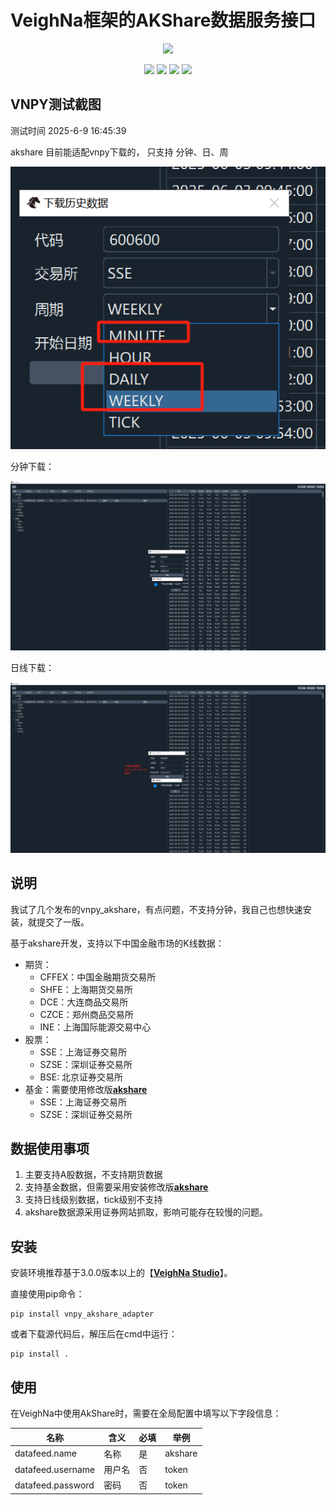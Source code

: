 # VeighNa框架的AKShare数据服务接口

<p align="center">
  <img src ="https://vnpy.oss-cn-shanghai.aliyuncs.com/vnpy-logo.png"/>
</p>

<p align="center">
    <img src ="https://img.shields.io/badge/version-3.9.2.0-blueviolet.svg"/>
    <img src ="https://img.shields.io/badge/platform-windows|linux|macos-yellow.svg"/>
    <img src ="https://img.shields.io/badge/python-3.7|3.8|3.9|3.10-blue.svg"/>
    <img src ="https://img.shields.io/github/license/vnpy/vnpy.svg?color=orange"/>
</p>

## VNPY测试截图

测试时间 2025-6-9 16:45:39

akshare 目前能适配vnpy下载的， 只支持 分钟、日、周

<p align="center">
  <img src="images/period.png" alt="日线" width="800"/>
</p>

分钟下载：

<p align="center">
  <img src="images/minute.png" alt="日线" width="800"/>
</p>

日线下载：

<p align="center">
  <img src="images/daily.png" alt="日线" width="800"/>
</p>



## 说明

我试了几个发布的vnpy_akshare，有点问题，不支持分钟，我自己也想快速安装，就提交了一版。

基于akshare开发，支持以下中国金融市场的K线数据：

* 期货：
  * CFFEX：中国金融期货交易所
  * SHFE：上海期货交易所
  * DCE：大连商品交易所
  * CZCE：郑州商品交易所
  * INE：上海国际能源交易中心
* 股票：
  * SSE：上海证券交易所
  * SZSE：深圳证券交易所
  * BSE: 北京证券交易所
* 基金：需要使用修改版[**akshare**](https://github.com/lstwzd/akshare)
  * SSE：上海证券交易所
  * SZSE：深圳证券交易所
  
## 数据使用事项

1. 主要支持A股数据，不支持期货数据
2. 支持基金数据，但需要采用安装修改版[**akshare**](https://github.com/lstwzd/akshare)
3. 支持日线级别数据，tick级别不支持
4. akshare数据源采用证券网站抓取，影响可能存在较慢的问题。

## 安装

安装环境推荐基于3.0.0版本以上的【[**VeighNa Studio**](https://www.vnpy.com)】。

直接使用pip命令：

```
pip install vnpy_akshare_adapter
```


或者下载源代码后，解压后在cmd中运行：

```
pip install .
```


## 使用

在VeighNa中使用AkShare时，需要在全局配置中填写以下字段信息：

|名称|含义|必填|举例|
|---------|----|---|---|
|datafeed.name|名称|是|akshare|
|datafeed.username|用户名|否|token|
|datafeed.password|密码|否|token|
